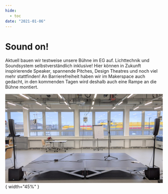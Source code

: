```yaml
---
hide:
  - toc
date: "2021-01-06"  
---
```


# Sound on!

Aktuell bauen wir testweise unsere Bühne im EG auf. Lichttechnik und Soundsystem selbstverständlich inklusive! Hier können in Zukunft inspirierende Speaker, spannende Pitches, Design Theatres und noch viel mehr stattfinden!
An Barrierefreiheit haben wir im Makerspace auch gedacht, in den kommenden Tagen wird deshalb auch eine Rampe an die Bühne montiert. 

![aufgebaute Bühne mit Lautsprechern rechts und links  daneben](../medien/2021-01-06a.jpg){ width="45%" } 
